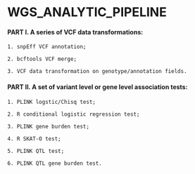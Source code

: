 # WGS_ANALYTIC_PIPELINE 
 
 
  
#### PART I. A series of VCF data transformations:



`1. snpEff VCF annotation;`

`2. bcftools VCF merge;`

`3. VCF data transformation on genotype/annotation fields.`



#### PART II. A set of variant level or gene level association tests:




`1. PLINK logstic/Chisq test;`

`2. R conditional logistic regression test;`

`3. PLINK gene burden test;`

`4. R SKAT-O test;`

`5. PLINK QTL test;`

`6. PLINK QTL gene burden test.`
